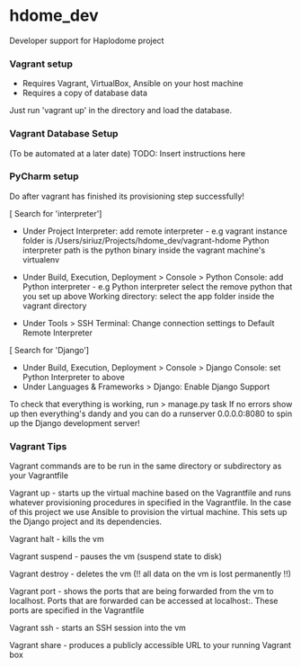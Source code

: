 # hdome_dev
Developer support for Haplodome project

### Vagrant setup
- Requires Vagrant, VirtualBox, Ansible on your host machine
- Requires a copy of database data

Just run 'vagrant up' in the directory and load the database.

### Vagrant Database Setup
(To be automated at a later date)
TODO: Insert instructions here

### PyCharm setup
Do after vagrant has finished its provisioning step successfully!

[ Search for 'interpreter']
- Under Project Interpreter: add remote interpreter - e.g 
				vagrant instance folder is /Users/siriuz/Projects/hdome_dev/vagrant-hdome
				Python interpreter path is the python binary inside the vagrant machine's virtualenv

- Under Build, Execution, Deployment > Console > Python Console: add Python interpreter - e.g
				Python interpreter select the remove python that you set up above
				Working directory: select the app folder inside the vagrant directory

- Under Tools > SSH Terminal: Change connection settings to Default Remote Interpreter

[ Search for 'Django']
- Under Build, Execution, Deployment > Console > Django Console: set Python Interpreter to above
- Under Languages & Frameworks > Django: Enable Django Support

To check that everything is working, run > manage.py task
If no errors show up then everything's dandy and you can do a runserver 0.0.0.0:8080 to spin up the Django development server!

### Vagrant Tips

Vagrant commands are to be run in the same directory or subdirectory as your Vagrantfile

Vagrant up - starts up the virtual machine based on the Vagrantfile and runs whatever provisioning procedures in specified in the Vagrantfile. In the case of this project we use Ansible to provision the virtual machine. This sets up the Django project and its dependencies.

Vagrant halt - kills the vm

Vagrant suspend - pauses the vm (suspend state to disk)

Vagrant destroy - deletes the vm (!! all data on the vm is lost permanently !!)

Vagrant port - shows the ports that are being forwarded from the vm to localhost. Ports that are forwarded can be accessed at localhost:<host port>. These ports are specified in the Vagrantfile

Vagrant ssh - starts an SSH session into the vm 

Vagrant share - produces a publicly accessible URL to your running Vagrant box
